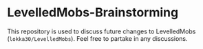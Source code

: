 # LevelledMobs-Brainstorming
This repository is used to discuss future changes to LevelledMobs (`lokka30/LevelledMobs`). Feel free to partake in any discussions.
